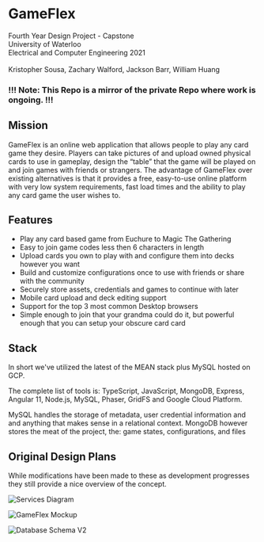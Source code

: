 # GameFlex
Fourth Year Design Project - Capstone<br>
University of Waterloo<br>
Electrical and Computer Engineering 2021<br><br>
Kristopher Sousa, Zachary Walford, Jackson Barr, William Huang<br>

### !!! Note: This Repo is a mirror of the private Repo where work is ongoing.  !!!

## Mission
 GameFlex is an online web application that allows people to play any card game they desire. Players can take pictures of and upload owned physical cards to use in gameplay, design the “table” that the game will be played on and join games with friends or strangers. The advantage of GameFlex over existing alternatives is that it provides a free, easy-to-use online platform with very low system requirements, fast load times and the ability to play any card game the user wishes to.

## Features
- Play any card based game from Euchure to Magic The Gathering
- Easy to join game codes less then 6 characters in length
- Upload cards you own to play with and configure them into decks however you want
- Build and customize configurations once to use with friends or share with the community
- Securely store assets, credentials and games to continue with later
- Mobile card upload and deck editing support
- Support for the top 3 most common Desktop browsers
- Simple enough to join that your grandma could do it, but powerful enough that you can setup your obscure card card


## Stack
In short we've utilized the latest of the MEAN stack plus MySQL hosted on GCP. 

The complete list of tools is: TypeScript, JavaScript, MongoDB, Express, Angular 11, Node.js, MySQL, Phaser, GridFS and Google Cloud Platform.

MySQL handles the storage of metadata, user credential information and and anything that makes sense in a relational context. MongoDB however stores the meat of the project, the: game states, configurations, and files

## Original Design Plans

While modifications have been made to these as development progresses they still provide a nice overview of the concept.

![Services Diagram](https://github.com/KMFSousa/GameFlex-Public/edit/develop/Services-Diagram.png?raw=true)

![GameFlex Mockup](https://github.com/KMFSousa/GameFlex-Public/edit/develop/GameFlex-Mockup.png)

![Database Schema V2](https://github.com/KMFSousa/GameFlex-Public/edit/develop/Database-Schema-V2.png)
